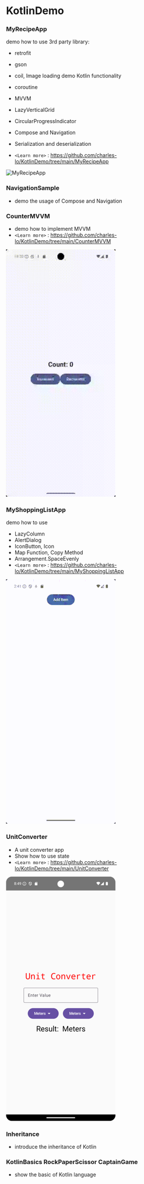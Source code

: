 # KotlinDemo

### MyRecipeApp 
 demo how to use 3rd party library:
 - retrofit
 - gson 
 - coil, Image loading
 demo Kotlin functionality
 - coroutine
 - MVVM
 - LazyVerticalGrid 
 - CircularProgressIndicator
 - Compose and Navigation
 - Serialization and deserialization
 
 - `<Learn more>` : <https://github.com/charles-lo/KotlinDemo/tree/main/MyRecipeApp>
  <img src="https://github.com/charles-lo/KotlinDemo/blob/main/_preview/MyRecipeApp.gif?raw=true" alt="MyRecipeApp" width="300"/>

### NavigationSample 
- demo the usage of Compose and Navigation

### CounterMVVM 
 - demo how to implement MVVM
 - `<Learn more>` : <https://github.com/charles-lo/KotlinDemo/tree/main/CounterMVVM>
  <img src="https://github.com/charles-lo/KotlinDemo/blob/main/_preview/CounterMVVM.gif?raw=true" alt="CounterMVVM" width="300"/>


### MyShoppingListApp 
 demo how to use
 - LazyColumn
 - AlertDialog 
 - IconButton, Icon
 - Map Function, Copy Method
 - Arrangement.SpaceEvenly
 - `<Learn more>` : <https://github.com/charles-lo/KotlinDemo/tree/main/MyShoppingListApp>
 
 <img src="https://github.com/charles-lo/KotlinDemo/blob/main/_preview/MyShoppingListApp.gif?raw=true" alt="MyShoppingListApp" width="300"/>
 
 ### UnitConverter 
 - A unit converter app 
 - Show how to use state
 - `<Learn more>` : <https://github.com/charles-lo/KotlinDemo/tree/main/UnitConverter>
 
 <img src="https://github.com/charles-lo/KotlinDemo/blob/main/_preview/UnitConverter.png?raw=true" alt="UnitConverter" width="300"/>
 
 ### Inheritance

 - introduce the inheritance of Kotlin
 
 ### KotlinBasics  RockPaperScissor CaptainGame

 - show the basic of Kotlin language
